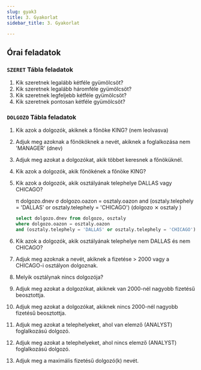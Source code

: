 ```yaml
---
slug: gyak3
title: 3. Gyakorlat
sidebar_title: 3. Gyakorlat

---
```


## Órai feladatok
### `SZERET` Tábla feladatok
1.  Kik szeretnek legalább kétféle gyümölcsöt?
2.  Kik szeretnek legalább háromféle gyümölcsöt?
3.  Kik szeretnek legfeljebb kétféle gyümölcsöt?
4.  Kik szeretnek pontosan kétféle gyümölcsöt?

### `DOLGOZO` Tábla feladatok
1.  Kik azok a dolgozók, akiknek a főnöke KING? (nem leolvasva)
2.  Adjuk meg azoknak a főnököknek a nevét, akiknek a foglalkozása nem 'MANAGER' (dnev)
3.  Adjuk meg azokat a dolgozókat, akik többet keresnek a főnöküknél.
4.  Kik azok a dolgozók, akik főnökének a főnöke KING?
5.  Kik azok a dolgozók, akik osztályának telephelye DALLAS vagy CHICAGO?
	
	π dolgozo.dnev σ dolgozo.oazon = osztaly.oazon and (osztaly.telephely = 'DALLAS' or osztaly.telephely = 'CHICAGO') (dolgozo ⨯ osztaly )
	
	```sql
	select dolgozo.dnev from dolgozo, osztaly
	where dolgozo.oazon = osztaly.oazon
	and (osztaly.telephely = 'DALLAS' or osztaly.telephely = 'CHICAGO');
	```
	
6.  Kik azok a dolgozók, akik osztályának telephelye nem DALLAS és nem CHICAGO?
7.  Adjuk meg azoknak a nevét, akiknek a fizetése > 2000 vagy a CHICAGO-i osztályon dolgoznak.
8.  Melyik osztálynak nincs dolgozója?
9.  Adjuk meg azokat a dolgozókat, akiknek van 2000-nél nagyobb fizetésű beosztottja.
10.  Adjuk meg azokat a dolgozókat, akiknek nincs 2000-nél nagyobb fizetésű beosztottja.
11.  Adjuk meg azokat a telephelyeket, ahol van elemző (ANALYST) foglalkozású dolgozó.
12.  Adjuk meg azokat a telephelyeket, ahol nincs elemző (ANALYST) foglalkozású dolgozó.
13.  Adjuk meg a maximális fizetésű dolgozó(k) nevét.
<!--stackedit_data:
eyJoaXN0b3J5IjpbMTU3NDU2NjE4NSwtNjQxNjg4NTkxLC03Mz
Y2Nzc2MDMsLTIwMjg4NTgwNzhdfQ==
-->